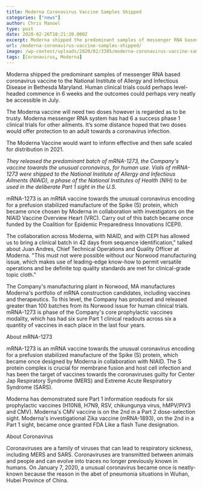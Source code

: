 ```yaml
---
title: Moderna Coronavirus Vaccine Samples Shipped
categories: ["news"]
author: Chris Manoel
type: post
date: 2020-02-26T18:21:20.000Z
excerpt: Moderna shipped the predominant samples of messenger RNA based coronavirus vaccine to the National Institute of Allergy and Infectious Disease in Bethesda Maryland.
url: /moderna-coronavirus-vaccine-samples-shipped/
image: /wp-content/uploads/2020/02/3305/moderna-coronavirus-vaccine-samples-shipped.png
tags: [Coronavirus, Moderna]
---
```


Moderna shipped the predominant samples of messenger RNA based coronavirus vaccine to the National Institute of Allergy and Infectious Disease in Bethesda Maryland. Human clinical trials could perhaps level-headed commence in 6 weeks and the outcomes could perhaps very neatly be accessible in July.

The Moderna vaccine will need two doses however is regarded as to be trusty. Moderna messenger RNA system has had 6 a success phase 1 clinical trials for other ailments. It’s some distance hoped that two doses would offer protection to an adult towards a coronavirus infection.

The Moderna Vaccine would want to inform effective and then safe scaled for distribution in 2021.

_They released the predominant batch of mRNA-1273, the Company's vaccine towards the unusual coronavirus, for human use. Vials of mRNA-1273 were shipped to the National Institute of Allergy and Infectious Ailments (NIAID), a phase of the National Institutes of Health (NIH) to be used in the deliberate Part 1 sight in the U.S._

mRNA-1273 is an mRNA vaccine towards the unusual coronavirus encoding for a prefusion stabilized manufacture of the Spike (S) protein, which became once chosen by Moderna in collaboration with investigators on the NIAID Vaccine Overview Heart (VRC). Carry out of this batch became once funded by the Coalition for Epidemic Preparedness Innovations (CEPI).

The collaboration across Moderna, with NIAID, and with CEPI has allowed us to bring a clinical batch in 42 days from sequence identification," talked about Juan Andres, Chief Technical Operations and Quality Officer at Moderna. "This must not were possible without our Norwood manufacturing issue, which makes use of leading-edge know-how to permit versatile operations and be definite top quality standards are met for clinical-grade topic cloth."

The Company's manufacturing plant in Norwood, MA manufactures Moderna's portfolio of mRNA construction candidates, including vaccines and therapeutics. To this level, the Company has produced and released greater than 100 batches from its Norwood issue for human clinical trials. mRNA-1273 is phase of the Company's core prophylactic vaccines modality, which has had six sure Part 1 clinical readouts across six a quantity of vaccines in each place in the last four years.

About mRNA-1273

mRNA-1273 is an mRNA vaccine towards the unusual coronavirus encoding for a prefusion stabilized manufacture of the Spike (S) protein, which became once designed by Moderna in collaboration with NIAID. The S protein complex is crucial for membrane fusion and host cell infection and has been the target of vaccines towards the coronaviruses guilty for Center Jap Respiratory Syndrome (MERS) and Extreme Acute Respiratory Syndrome (SARS).

Moderna has demonstrated sure Part 1 information readouts for six prophylactic vaccines (H10N8, H7N9, RSV, chikungunya virus, hMPV/PIV3 and CMV). Moderna's CMV vaccine is on the 2nd in a Part 2 dose-selection sight. Moderna's investigational Zika vaccine (mRNA-1893), on the 2nd in a Part 1 sight, became once granted FDA Like a flash Tune designation.

About Coronavirus

Coronaviruses are a family of viruses that can lead to respiratory sickness, including MERS and SARS. Coronaviruses are transmitted between animals and people and can evolve into traces no longer previously known in humans. On January 7, 2020, a unusual coronavirus became once is neatly-known because the reason in the abet of pneumonia situations in Wuhan, Hubei Province of China.

